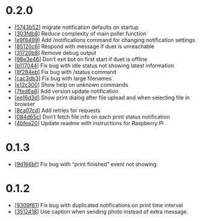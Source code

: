 # 0.2.0

* [[5743b52](../../commit/5743b52)] migrate notification defaults on startup
* [[303fdb8](../../commit/303fdb8)] Reduce complexity of main poller function
* [[e9f8499](../../commit/e9f8499)] Add /notifications command for changing notification settings
* [[85120c6](../../commit/85120c6)] Respond with message if duet is unreachable
* [[31720b8](../../commit/31720b8)] Remove debug output
* [[98e3e46](../../commit/98e3e46)] Don’t exit bot on first start if duet is offline
* [[b117044](../../commit/b117044)] Fix bug with idle status not showing latest information
* [[8f284eb](../../commit/8f284eb)] Fix bug with /status command
* [[cac3db3](../../commit/cac3db3)] Fix bug with large filenames
* [[e12c300](../../commit/e12c300)] Show help on unknown commands
* [[7fed6a8](../../commit/7fed6a8)] Add version update notification
* [[ee16d3d](../../commit/ee16d3d)] Show print dialog after file upload and when selecting file in browser
* [[8ca07cd](../../commit/8ca07cd)] Add retries for requests
* [[084d65c](../../commit/084d65c)] Don’t fetch file info on each print status notification
* [[4bfea20](../../commit/4bfea20)] Update readme with instructions for Raspberry Pi

# 0.1.3

* [[9d166bf](../../commit/9d166bf)] Fix bug with “print finished” event not showing

# 0.1.2

* [[9309f61](../../commit/9309f61)] Fix bug with duplicated notifications on print time interval
* [[3512418](../../commit/3512418)] Use caption when sending photo instead of extra message.
